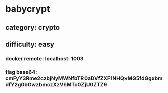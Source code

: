 # babycrypt

## category: crypto

## difficulty: easy

### docker remote: localhost: 1003

### flag base64: cmFyY3Rme2czbjNyMWNfbTR0aDVfZXF1NHQxMG5fdGgxbmdfY2g0bGwzbmczXzVhMTc0ZjU0ZTZ9
